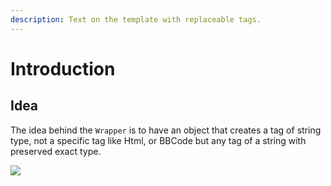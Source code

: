 ```yaml
---
description: Text on the template with replaceable tags.
---
```


# Introduction

## Idea

The idea behind the `Wrapper` is to have an object that creates a tag of string type, not a specific tag like Html, or BBCode but any tag of a string with preserved exact type.

![](https://badge.fury.io/js/%40angular-package%2Fwrapper.png)
